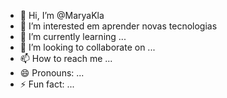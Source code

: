 - 👋 Hi, I’m @MaryaKla
- 👀 I’m interested em aprender novas tecnologias
- 🌱 I’m currently learning ...
- 💞️ I’m looking to collaborate on ...
- 📫 How to reach me ...
- 😄 Pronouns: ...
- ⚡ Fun fact: ...

<!---
MaryaKla/MaryaKla is a ✨ special ✨ repository because its `README.md` (this file) appears on your GitHub profile.
You can click the Preview link to take a look at your changes.
--->
